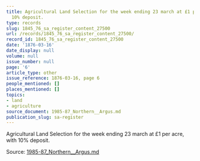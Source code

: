 ```yaml
---
title: Agricultural Land Selection for the week ending 23 march at £1 per acre, with
  10% deposit.
type: records
slug: 1845_76_sa_register_content_27500
url: /records/1845_76_sa_register_content_27500/
record_id: 1845_76_sa_register_content_27500
date: '1876-03-16'
date_display: null
volume: null
issue_number: null
page: '6'
article_type: other
issue_reference: 1876-03-16, page 6
people_mentioned: []
places_mentioned: []
topics:
- land
- agriculture
source_document: 1985-87_Northern__Argus.md
publication_slug: sa-register
---
```


Agricultural Land Selection for the week ending 23 march at £1 per acre, with 10% deposit.

Source: [1985-87_Northern__Argus.md](/downloads/markdown/1985-87_Northern__Argus.md)
